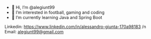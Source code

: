 - 👋 Hi, I’m @alegiunt99
- 👀 I’m interested in football, gaming and coding
- 🌱 I’m currently learning Java and Spring Boot

Linkedin: https://www.linkedin.com/in/alessandro-giunta-170a98183 /n
Email: alegiunt99@gmail.com

<!---
alegiunt99/alegiunt99 is a ✨ special ✨ repository because its `README.md` (this file) appears on your GitHub profile.
You can click the Preview link to take a look at your changes.
--->
